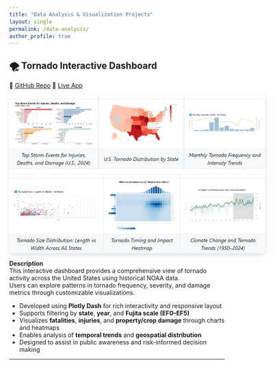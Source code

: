 ```yaml
---
title: "Data Analysis & Visualization Projects"
layout: single
permalink: /data-analysis/
author_profile: true
---
```


## 🌪️ Tornado Interactive Dashboard  
🔗 [GitHub Repo](https://github.com/oscar10408/tornado_interactive_dashboard)   🚀 [Live App](https://si649-narrative-project.streamlit.app/)

<div style="display: flex; flex-wrap: wrap; gap: 2rem; align-items: center;">

<img src="../assets/images/tornado_dashboard.jpg" alt="Tornado Dashboard" style="max-width: 600px; border-radius: 12px; box-shadow: 0 4px 10px rgba(0,0,0,0.1);">

</div>

**Description**  
This interactive dashboard provides a comprehensive view of tornado activity across the United States using historical NOAA data.  
Users can explore patterns in tornado frequency, severity, and damage metrics through customizable visualizations.

-  Developed using **Plotly Dash** for rich interactivity and responsive layout  
-  Supports filtering by **state**, **year**, and **Fujita scale (EF0–EF5)**  
-  Visualizes **fatalities**, **injuries**, and **property/crop damage** through charts and heatmaps  
-  Enables analysis of **temporal trends** and **geospatial distribution**  
-  Designed to assist in public awareness and risk-informed decision making  

---
